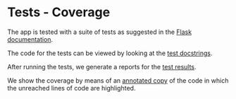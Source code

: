 # Tests - Coverage

The app is tested with a suite of tests as suggested in the
[Flask documentation]({{flask}}/tutorial/tests).

The code for the tests can be viewed by looking at the
[test docstrings](../{{docstringtests}}/index.md).

After running the tests, we generate a reports for the
[test results](Tests.txt).

We show the coverage by means of an
[annotated copy](../{{coverage}}/index.html)
of the code in which
the unreached lines of code are highlighted.
